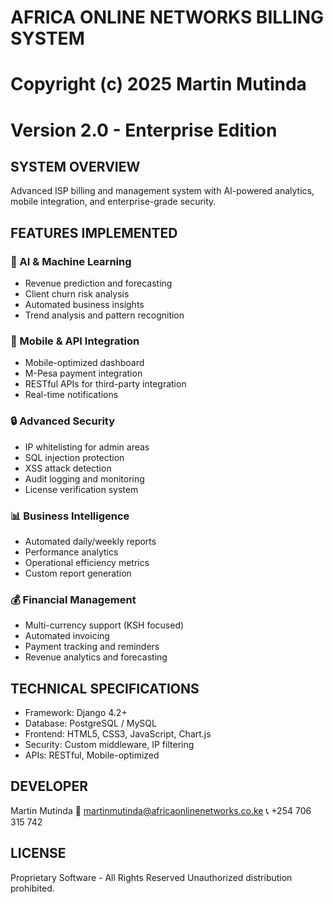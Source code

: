 ﻿# AFRICA ONLINE NETWORKS BILLING SYSTEM
# Copyright (c) 2025 Martin Mutinda
# Version 2.0 - Enterprise Edition

## SYSTEM OVERVIEW
Advanced ISP billing and management system with AI-powered analytics,
mobile integration, and enterprise-grade security.

## FEATURES IMPLEMENTED

### 🤖 AI & Machine Learning
- Revenue prediction and forecasting
- Client churn risk analysis  
- Automated business insights
- Trend analysis and pattern recognition

### 📱 Mobile & API Integration
- Mobile-optimized dashboard
- M-Pesa payment integration
- RESTful APIs for third-party integration
- Real-time notifications

### 🔒 Advanced Security
- IP whitelisting for admin areas
- SQL injection protection
- XSS attack detection
- Audit logging and monitoring
- License verification system

### 📊 Business Intelligence
- Automated daily/weekly reports
- Performance analytics
- Operational efficiency metrics
- Custom report generation

### 💰 Financial Management  
- Multi-currency support (KSH focused)
- Automated invoicing
- Payment tracking and reminders
- Revenue analytics and forecasting

## TECHNICAL SPECIFICATIONS
- Framework: Django 4.2+
- Database: PostgreSQL / MySQL
- Frontend: HTML5, CSS3, JavaScript, Chart.js
- Security: Custom middleware, IP filtering
- APIs: RESTful, Mobile-optimized

## DEVELOPER
Martin Mutinda
📧 martinmutinda@africaonlinenetworks.co.ke
📞 +254 706 315 742

## LICENSE
Proprietary Software - All Rights Reserved
Unauthorized distribution prohibited.
